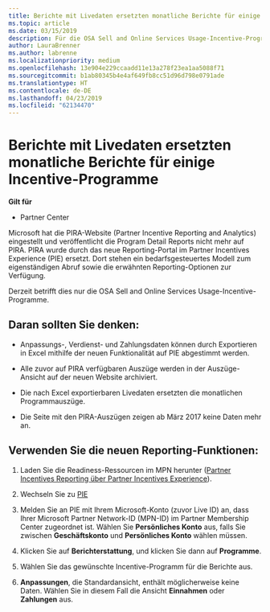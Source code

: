 ```yaml
---
title: Berichte mit Livedaten ersetzten monatliche Berichte für einige Incentive-Programme | Partner Center
ms.topic: article
ms.date: 03/15/2019
description: Für die OSA Sell and Online Services Usage-Incentive-Programme können jetzt Berichte mit Livedaten abgerufen werden.
author: LauraBrenner
ms.author: labrenne
ms.localizationpriority: medium
ms.openlocfilehash: 13e904e229ccaadd11e13a278f23ea1aa5088f71
ms.sourcegitcommit: b1ab80345b4e4af649fb8cc51d96d798e0791ade
ms.translationtype: HT
ms.contentlocale: de-DE
ms.lasthandoff: 04/23/2019
ms.locfileid: "62134470"
---
```

# <a name="live-data-reporting-replaces-monthly-reporting-for-some-incentives-programs"></a>Berichte mit Livedaten ersetzten monatliche Berichte für einige Incentive-Programme

**Gilt für**

-  Partner Center

Microsoft hat die PIRA-Website (Partner Incentive Reporting and Analytics) eingestellt und veröffentlicht die Program Detail Reports nicht mehr auf PIRA. PIRA wurde durch das neue Reporting-Portal im Partner Incentives Experience (PIE) ersetzt. Dort stehen ein bedarfsgesteuertes Modell zum eigenständigen Abruf sowie die erwähnten Reporting-Optionen zur Verfügung. 

Derzeit betrifft dies nur die OSA Sell and Online Services Usage-Incentive-Programme.

## <a name="things-to-remember"></a>Daran sollten Sie denken: 

- Anpassungs-, Verdienst- und Zahlungsdaten können durch Exportieren in Excel mithilfe der neuen Funktionalität auf PIE abgestimmt werden.

- Alle zuvor auf PIRA verfügbaren Auszüge werden in der Auszüge-Ansicht auf der neuen Website archiviert. 

- Die nach Excel exportierbaren Livedaten ersetzten die monatlichen Programmauszüge.

- Die Seite mit den PIRA-Auszügen zeigen ab März 2017 keine Daten mehr an.
 
## <a name="start-using-the-new-reporting-functionality"></a>Verwenden Sie die neuen Reporting-Funktionen: 

1. Laden Sie die Readiness-Ressourcen im MPN herunter ([Partner Incentives Reporting über Partner Incentives Experience](https://aka.ms/osareadiness )).

2. Wechseln Sie zu [PIE](https://partnerincentives.microsoft.com/)

3. Melden Sie an PIE mit Ihrem Microsoft-Konto (zuvor Live ID) an, dass Ihrer Microsoft Partner Network-ID (MPN-ID) im Partner Membership Center zugeordnet ist. Wählen Sie **Persönliches Konto** aus, falls Sie zwischen **Geschäftskonto** und **Persönliches Konto** wählen müssen.

4. Klicken Sie auf **Berichterstattung**, und klicken Sie dann auf **Programme**. 

5. Wählen Sie das gewünschte Incentive-Programm für die Berichte aus. 

6. **Anpassungen**, die Standardansicht, enthält möglicherweise keine Daten.  Wählen Sie in diesem Fall die Ansicht **Einnahmen** oder **Zahlungen** aus.


 

 



